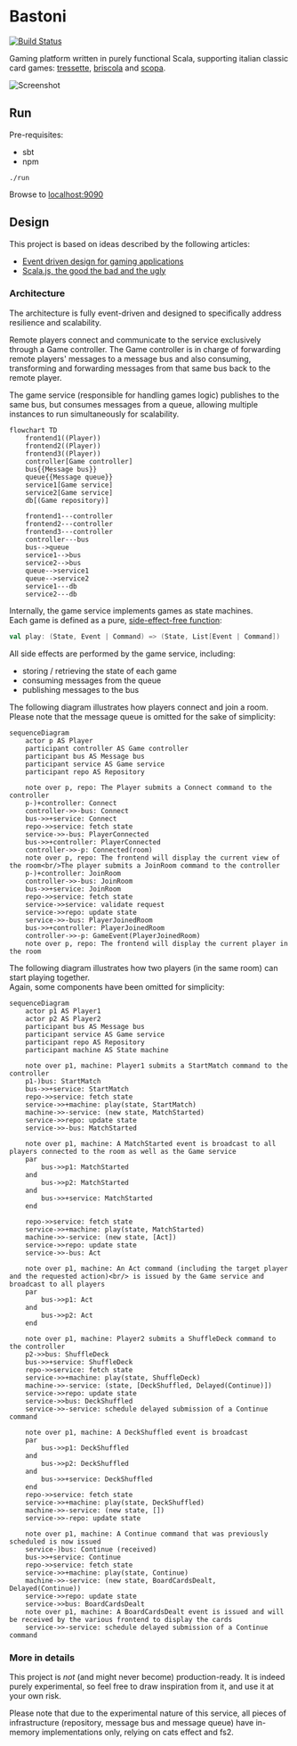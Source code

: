 # Bastoni

[![Build Status](https://app.travis-ci.com/epifab/bastoni.svg?token=jwZ8R2sq9gVzq2syFmMJ&branch=main)](https://app.travis-ci.com/epifab/bastoni)

Gaming platform written in purely functional Scala, supporting italian classic card games: 
[tressette](https://en.wikipedia.org/wiki/Tressette), 
[briscola](https://en.wikipedia.org/wiki/Briscola) 
and [scopa](https://en.wikipedia.org/wiki/Scopa).

![Screenshot](screenshot.png)

## Run

Pre-requisites:

- sbt
- npm

```shell
./run
```

Browse to [localhost:9090](http://localhost:9090)


## Design

This project is based on ideas described by the following articles: 
- [Event driven design for gaming applications](https://www.epifab.solutions/posts/event-driven-design-for-gaming-applications)
- [Scala.js, the good the bad and the ugly](https://www.epifab.solutions/posts/scalajs-the-good-the-bad-and-the-ugly)

### Architecture

The architecture is fully event-driven and designed to specifically address resilience and scalability.

Remote players connect and communicate to the service exclusively through a Game controller.
The Game controller is in charge of forwarding remote players' messages to a message bus
and also consuming, transforming and forwarding messages from that same bus back to the remote player.

The game service (responsible for handling games logic) publishes to the same bus,
but consumes messages from a queue, allowing multiple instances to run simultaneously for scalability.

```mermaid
flowchart TD
    frontend1((Player))
    frontend2((Player))
    frontend3((Player))
    controller[Game controller]
    bus{{Message bus}}
    queue{{Message queue}}
    service1[Game service]
    service2[Game service]
    db[(Game repository)]

    frontend1---controller
    frontend2---controller
    frontend3---controller
    controller---bus
    bus-->queue
    service1-->bus
    service2-->bus
    queue-->service1
    queue-->service2
    service1---db
    service2---db
```

Internally, the game service implements games as state machines.  
Each game is defined as a pure, [side-effect-free function](./modules/domain/src/main/scala/bastoni/domain/logic/GameLogic.scala):

```scala
val play: (State, Event | Command) => (State, List[Event | Command])
```

All side effects are performed by the game service, including:
- storing / retrieving the state of each game
- consuming messages from the queue
- publishing messages to the bus

The following diagram illustrates how players connect and join a room.
Please note that the message queue is omitted for the sake of simplicity:

```mermaid
sequenceDiagram
    actor p AS Player
    participant controller AS Game controller
    participant bus AS Message bus
    participant service AS Game service
    participant repo AS Repository

    note over p, repo: The Player submits a Connect command to the controller
    p-)+controller: Connect
    controller->>-bus: Connect
    bus->>+service: Connect
    repo->>service: fetch state
    service->>-bus: PlayerConnected
    bus->>+controller: PlayerConnected
    controller->>-p: Connected(room)
    note over p, repo: The frontend will display the current view of the room<br/>The player submits a JoinRoom command to the controller
    p-)+controller: JoinRoom
    controller->>-bus: JoinRoom
    bus->>+service: JoinRoom
    repo->>service: fetch state
    service->>service: validate request
    service->>repo: update state
    service->>-bus: PlayerJoinedRoom
    bus->>+controller: PlayerJoinedRoom
    controller->>-p: GameEvent(PlayerJoinedRoom)
    note over p, repo: The frontend will display the current player in the room
```

The following diagram illustrates how two players (in the same room) can start playing together.  
Again, some components have been omitted for simplicity:

```mermaid
sequenceDiagram
    actor p1 AS Player1
    actor p2 AS Player2
    participant bus AS Message bus
    participant service AS Game service
    participant repo AS Repository
    participant machine AS State machine
    
    note over p1, machine: Player1 submits a StartMatch command to the controller
    p1-)bus: StartMatch
    bus->>+service: StartMatch
    repo->>service: fetch state
    service->>+machine: play(state, StartMatch)
    machine->>-service: (new state, MatchStarted)
    service->>repo: update state
    service->>-bus: MatchStarted

    note over p1, machine: A MatchStarted event is broadcast to all players connected to the room as well as the Game service
    par
        bus->>p1: MatchStarted
    and 
        bus->>p2: MatchStarted
    and 
        bus->>+service: MatchStarted
    end
        
    repo->>service: fetch state
    service->>+machine: play(state, MatchStarted)
    machine->>-service: (new state, [Act])
    service->>repo: update state
    service->>-bus: Act

    note over p1, machine: An Act command (including the target player and the requested action)<br/> is issued by the Game service and broadcast to all players
    par
        bus->>p1: Act
    and
        bus->>p2: Act
    end

    note over p1, machine: Player2 submits a ShuffleDeck command to the controller
    p2->>bus: ShuffleDeck
    bus->>+service: ShuffleDeck
    repo->>service: fetch state
    service->>+machine: play(state, ShuffleDeck)
    machine->>-service: (state, [DeckShuffled, Delayed(Continue)])
    service->>repo: update state
    service->>bus: DeckShuffled
    service->>-service: schedule delayed submission of a Continue command

    note over p1, machine: A DeckShuffled event is broadcast
    par
        bus->>p1: DeckShuffled
    and
        bus->>p2: DeckShuffled
    and
        bus->>+service: DeckShuffled
    end
    repo->>service: fetch state
    service->>+machine: play(state, DeckShuffled)
    machine->>-service: (new state, [])
    service->>-repo: update state

    note over p1, machine: A Continue command that was previously scheduled is now issued
    service-)bus: Continue (received)
    bus->>+service: Continue
    repo->>service: fetch state
    service->>+machine: play(state, Continue)
    machine->>-service: (new state, BoardCardsDealt, Delayed(Continue))
    service->>repo: update state
    service->>bus: BoardCardsDealt
    note over p1, machine: A BoardCardsDealt event is issued and will be received by the various frontend to display the cards
    service->>-service: schedule delayed submission of a Continue command
```

### More in details

This project is _not_ (and might never become) production-ready.
It is indeed purely experimental, so feel free to draw inspiration from it, and use it at your own risk.

Please note that due to the experimental nature of this service,
all pieces of infrastructure (repository, message bus and message queue) have in-memory implementations only,
relying on cats effect and fs2.
